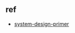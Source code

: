 

## ref
+ [system-design-primer](https://github.com/donnemartin/system-design-primer/blob/master/README-zh-Hans.md)